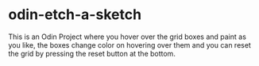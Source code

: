# odin-etch-a-sketch
This is an Odin Project where you hover over the grid boxes and paint as you like, the boxes change color on hovering over them and you can reset the grid by pressing the reset button at the bottom.  
<br/><br/>
